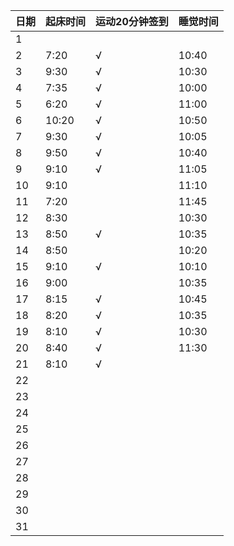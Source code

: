 日期|起床时间|运动20分钟签到|睡觉时间
:---------------|:---------------|:---------------|:---------------
1| | | |
2|7:20|√|10:40|
3|9:30|√|10:30|
4|7:35|√|10:00|
5|6:20|√|11:00|
6|10:20|√|10:50|
7|9:30|√|10:05|
8|9:50|√|10:40|
9|9:10|√|11:05|
10|9:10| |11:10|
11|7:20| |11:45|
12|8:30| |10:30|
13|8:50|√|10:35|
14|8:50| |10:20|
15|9:10|√|10:10|
16|9:00| |10:35|
17|8:15|√|10:45|
18|8:20|√|10:35|
19|8:10|√|10:30|
20|8:40|√|11:30|
21|8:10|√| |
22| | | |
23| | | |
24| | | |
25| | | |
26| | | |
27| | | |
28| | | |
29| | | |
30| | | |
31| | | |